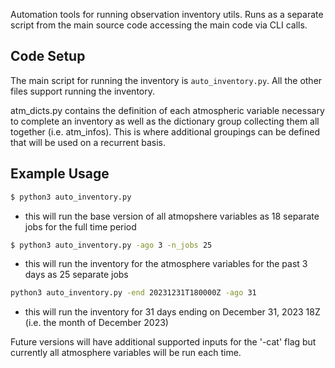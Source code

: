 Automation tools for running observation inventory utils. Runs as a separate script from the main source code accessing the main code via CLI calls. 

## Code Setup 

The main script for running the inventory is `auto_inventory.py`. All the other files support running the inventory. 

atm_dicts.py contains the definition of each atmospheric variable necessary to complete an inventory as well as the dictionary group collecting them all together (i.e. atm_infos). This is where additional groupings can be defined that 
will be used on a recurrent basis. 


## Example Usage 

```sh
$ python3 auto_inventory.py 
```
- this will run the base version of all atmopshere variables as 18 separate jobs for the full time period

```sh
$ python3 auto_inventory.py -ago 3 -n_jobs 25
```
- this will run the inventory for the atmosphere variables for the past 3 days as 25 separate jobs 

```sh
python3 auto_inventory.py -end 20231231T180000Z -ago 31 
```
- this will run the inventory for 31 days ending on December 31, 2023 18Z (i.e. the month of December 2023)


Future versions will have additional supported inputs for the '-cat' flag but currently all atmosphere variables will be run each time. 
